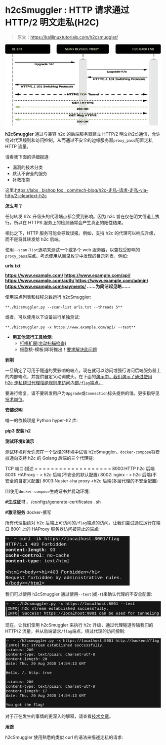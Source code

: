 # h2cSmuggler : HTTP 请求通过 HTTP/2 明文走私(H2C)

> 原文：<https://kalilinuxtutorials.com/h2csmuggler/>

[![h2cSmuggler : HTTP Request Smuggling Over HTTP/2 Cleartext (H2C)](img//e6683f40c7c893baf0dacbd67a9a22fb.png "h2cSmuggler : HTTP Request Smuggling Over HTTP/2 Cleartext (H2C)")](https://1.bp.blogspot.com/-X2z4Dfls67s/X3xlDDzA_vI/AAAAAAAAHug/0RY_CEeWbBMjwc7aUsusV7mobhnluM7QwCLcBGAsYHQ/s728/h2cSmuggler%25281%2529.png)

**h2cSmuggler** 通过与兼容 h2c 的后端服务器建立 HTTP/2 明文(h2c)通信，允许绕过代理规则和访问控制，从而通过不安全的边缘服务器`proxy_pass`配置走私 HTTP 流量。

请看我下面的详细报道:

*   漏洞的技术分类
*   默认不安全的服务
*   补救指南

这里:[https://labs . bishop fox . com/tech-blog/h2c-走私-请求-走私-via-http/2-cleartext-h2c](https://labs.bishopfox.com/tech-blog/h2c-smuggling-request-smuggling-via-http/2-cleartext-h2c)

**怎么考？**

任何转发 h2c 升级头的代理端点都会受到影响。因为 h2c 旨在仅在明文信道上执行，所以在 HTTPS 服务上的检测通常会产生真正的阳性结果。

相比之下，HTTP 服务可能会导致误报。例如，支持 h2c 的代理可以响应升级，而不是将其转发给 h2c 后端。

使用`--scan-list`选项来测试一个或多个 web 服务器，以查找受影响的`proxy_pass`端点。考虑使用从目录枚举中发现的目录列表，例如:

**urls.txt**

**https://www.example.com/
https://www.example.com/api/
https://www.example.com/auth/
https://www.example.com/admin/
https://www.example.com/payments/
……为简洁起见略……**

使用端点列表和线程总数运行 h2cSmuggler:

`**./h2csmuggler.py --scan-list urls.txt --threads 5**`

或者，可以使用以下设备进行单独测试:

`**./h2csmuggler.py -x https://www.example.com/api/ --test**`

*   **用其他流行工具检测:**
    *   [打嗝扩展(主动扫描检查)](https://github.com/BishopFox/h2csmuggler/blob/master/extensions/BurpExtension/h2cSmugglingCheck.py)
    *   细胞核-模板(即将推出！[要求解决此问题](https://github.com/projectdiscovery/nuclei/issues/256#issuecomment-679038443)

**剥削**

一旦确定了可用于隧道的受影响的端点，现在就可以访问或强行访问后端服务器上的内部端点，并提供自定义动词或头。在下面的[演示中，我们演示了通过使用 h2c 走私绕过代理拒绝规则来访问内部`/flag`端点。](https://github.com/BishopFox/h2csmuggler#test-environment-and-demo)

要进行修复，请不要转发用户为`Upgrade`或`Connection`标头提供的值。更多指导见[技术岗位](https://labs.bishopfox.com/tech-blog/h2c-smuggling-request-smuggling-via-http/2-cleartext-h2c)。

**安装说明**

唯一的依赖项是 Python hyper-h2 库:

**pip3 安装 h2**

**测试环境&演示**

测试环境将允许您在一个受控的环境中试验 h2cSmuggler。`docker-compose`将模拟通向支持 h2c 的 Golang 后端的三个代理链:

TCP 端口:描述
= = = = = = = = = = = = = = = = = = =
8000:HTTP h2c 后端
8001: HAProxy - > h2c 后端(不安全的默认配置)
8002: nginx - > h2c 后端(不安全的自定义配置)
8003:Nuster->ha proxy->h2c 后端(多层代理的不安全配置)

[1]使用`docker-compose`生成证书并启动环境:

**#生成证书**
。/configs/generate-certificates . sh

**#激活服务**
docker-撰写

所有代理拒绝对 h2c 后端上可访问的`/flag`端点的访问。让我们尝试通过运行在端口 8001 上的 HAProxy 服务器访问被禁止的端点:

![](img//05e6303e75b9e8dbd12bc2d7adb92856.png)

我们可以使用 h2cSmuggler 通过使用`--test`(或`-t`)来确认代理的不安全配置:

![](img//192c3e10c81368e86d1f37c3728ed5d8.png)

现在，让我们使用 h2cSmuggler 来执行 h2c 升级，通过代理隧道传输我们的 HTTP/2 流量，并从后端请求`/flag`端点，绕过代理的访问控制:

![](img//9a9c8ff53a7260488dc0f3d1d659c64b.png)

对于正在发生的事情的更深入的解释，请查看[技术文章](https://labs.bishopfox.com/tech-blog/h2c-smuggling-request-smuggling-via-http/2-cleartext-h2c)。

**用途**

h2cSmuggler 使用熟悉的类似 curl 的语法来描述走私的请求: